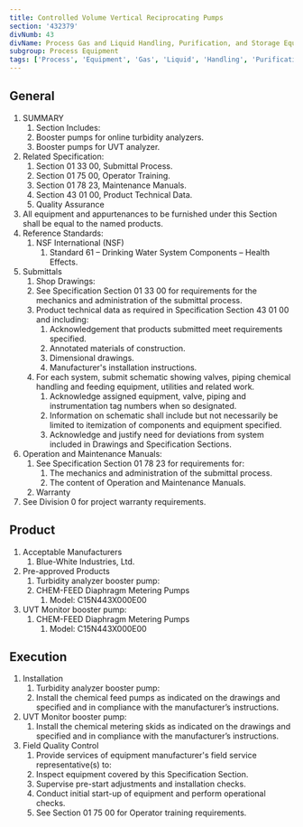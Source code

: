 ```yaml
---
title: Controlled Volume Vertical Reciprocating Pumps
section: '432379'
divNumb: 43
divName: Process Gas and Liquid Handling, Purification, and Storage Equipment
subgroup: Process Equipment
tags: ['Process', 'Equipment', 'Gas', 'Liquid', 'Handling', 'Purification', 'Storage', 'Controlled', 'Volume', 'Vertical', 'Reciprocating', 'Pumps']
---
```


## General

1. SUMMARY
   1. Section Includes:
	1. Booster pumps for online turbidity analyzers.
	2. Booster pumps for UVT analyzer.
2. Related Specification:
	1. Section 01 33 00, Submittal Process.
	2. Section 01 75 00, Operator Training.
	3. Section 01 78 23, Maintenance Manuals.
	4. Section 43 01 00, Product Technical Data.
	5. Quality Assurance
3. All equipment and appurtenances to be furnished under this Section shall be equal to the named products.
4. Reference Standards:
	1. NSF International (NSF)
		1. Standard 61 – Drinking Water System Components – Health Effects.
3. Submittals
   1. Shop Drawings:
	1. See Specification Section 01 33 00 for requirements for the mechanics and administration of the submittal process.
	2. Product technical data as required in Specification Section 43 01 00 and including:
		1. Acknowledgement that products submitted meet requirements specified.
		2. Annotated materials of construction.
		3. Dimensional drawings.
		4. Manufacturer's installation instructions.
	3. For each system, submit schematic showing valves, piping chemical handling and feeding equipment, utilities and related work.
		1. Acknowledge assigned equipment, valve, piping and instrumentation tag numbers when so designated.
		2. Information on schematic shall include but not necessarily be limited to itemization of components and equipment specified.
		3. Acknowledge and justify need for deviations from system included in Drawings and Specification Sections.
2. Operation and Maintenance Manuals:
	1. See Specification Section 01 78 23 for requirements for:
		1. The mechanics and administration of the submittal process.
		2. The content of Operation and Maintenance Manuals.
	2. Warranty
3. See Division 0 for project warranty requirements.
## Product
1. Acceptable Manufacturers
   1. Blue-White Industries, Ltd.
1. Pre-approved Products
   1. Turbidity analyzer booster pump:
	1. CHEM-FEED Diaphragm Metering Pumps
		1. Model: C15N443X000E00
2. UVT Monitor booster pump:
	1. CHEM-FEED Diaphragm Metering Pumps
		1. Model: C15N443X000E00


## Execution

1. Installation
   1. Turbidity analyzer booster pump:
	1. Install the chemical feed pumps as indicated on the drawings and specified and in compliance with the manufacturer’s instructions.
2. UVT Monitor booster pump:
	1. Install the chemical metering skids as indicated on the drawings and specified and in compliance with the manufacturer’s instructions.
1. Field Quality Control
   1. Provide services of equipment manufacturer's field service representative(s) to:
	1. Inspect equipment covered by this Specification Section.
	2. Supervise pre-start adjustments and installation checks.
	3. Conduct initial start-up of equipment and perform operational checks.
	4. See Section 01 75 00 for Operator training requirements.

